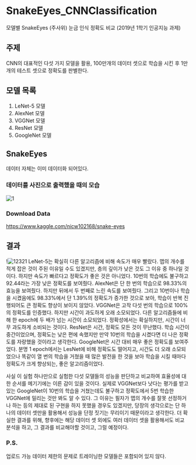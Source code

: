 # SnakeEyes_CNNClassification
모델별 SnakeEyes (주사위) 눈금 인식 정확도 비교
(2019년 1학기 인공지능 과제)

## 주제
CNN의 대표적인 다섯 가지 모델을 활용, 100만개의 데이터 셋으로 학습을 시킨 후 1만개의 테스트 셋으로 정확도를 판별한다.

## 모델 목록
1. LeNet-5 모델
2. AlexNet 모델
3. VGGNet 모델
4. ResNet 모델
5. GoogleNet 모델

## SnakeEyes
데이터 자체는 이미 데이터화 되어있다.
### 데이터를 사진으로 출력했을 때의 모습
![1](https://user-images.githubusercontent.com/51351974/71309220-cafc5080-2448-11ea-9ff6-d0a3ab45e94e.jpg)

### Download Data
https://www.kaggle.com/nicw102168/snake-eyes

## 결과
!![12321](https://user-images.githubusercontent.com/51351974/72675575-ab009100-3ac9-11ea-8915-92f44104cc01.jpg)
 LeNet-5는 확실히 다른 알고리즘에 비해 속도가 매우 빨랐다. 맵의 개수를 적게 잡은 것이 주된 이유일 수도 있겠지만, 층의 깊이가 낮은 것도 그 이유 중 하나일 것이다.
 하지만 속도가 빠르다고 정확도가 좋은 것은 아니었다. 10번의 학습에도 불구하고 92.44라는 가장 낮은 정확도를 보여줬다.
 AlexNet은 단 한 번의 학습으로 98.33%의 효능을 보여줬다. 하지만 뒤에서 두 번째로 느린 속도를 보여줬다. 그리고 10번이나 학습을 시켰음에도 98.33%에서 단 1.39%의 정확도가 증가한 것으로 보아, 학습이 반복 진행되어도 큰 정확도 향상이 보이지 않았다.
 VGGNet은 고작 다섯 번의 학습으로 100%의 정확도를 인증했다. 하지만 시간이 과도하게 오래 소모되었다. 다른 알고리즘들에 비해 한 epoch에 두 배가 넘는 시간이 소모되었다. 정확성에서는 확실하지만, 시간이 너무 과도하게 소비되는 것이다.
 ResNet은 시간, 정확도 모든 것이 무난했다. 학습 시간이 중간이었으며, 정확도는 낮은 편에 속했지만 만약 10번의 학습을 시켰다면 더 나은 정확도를 자랑했을 것이라고 생각한다.
 GoogleNet은 시간 대비 매우 좋은 정확도를 보여주었다. 분명 1 epoch에서는 LesNet에 비해 정확도도 떨어지고, 시간도 더 오래 소모되었으나 똑같이 열 번의 학습을 거쳤을 때 많은 발전을 한 것을 보아 학습을 시킬 때마다 정확도가 크게 향상되는, 좋은 알고리즘이었다.

 사실 이 실험 하나만으로 실험한 다섯 모델들의 성능을 판단하고 비교하여 효율성에 대한 순서를 메기기에는 이른 감이 있을 것이다. 실제로 VGGNet보다 낫다는 평가를 받고 있는 GoogleNet이 10번의 학습을 거쳤는데도 불구하고 정확도에서 5번 학습한 VGGNet에 밀리는 것만 봐도 알 수 있다.
 그 이유는 필자가 맵의 개수를 잘못 선정하거나 하는 등의 제대로 된 구현을 하지 못했을 경우도 있겠지만, 당장의 생각으로는 단 하나의 데이터 셋만을 활용해서 성능을 단정 짓기는 무리이기 때문이라고 생각한다.
 더 확실한 결과를 위해, 향후에는 해당 데이터 셋 외에도 여러 데이터 셋을 활용해서도 비교 분석을 하고, 그 결과를 비교해야할 것이고, 그럴 예정이다.

### P.S.
업로드 가능 데이터 제한의 문제로 트레이닝한 모델들은 포함되어 있지 않다.
